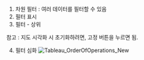 1. 차원 필터 : 여러 데이터를 필터할 수 있음
2. 필터 표시 
3. 필터 - 상위 

참고 : 지도 시각화 시 초기화하려면, 고정 버튼을 누르면 됨.

4. 필터 심화
![Tableau_OrderOfOperations_New](https://user-images.githubusercontent.com/89237848/137239329-06cac030-251f-489a-bebe-904fe259814e.png)

